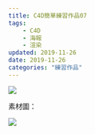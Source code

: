 ```yaml
---
title: C4D簡單練習作品07 
tags: 
    - C4D
    - 海報
    - 渲染
updated: 2019-11-26
date: 2019-11-26
categories: "練習作品"
---
```


![](/asset/videos/c4dp07/效果图.jpg)

素材圖：

![](/asset/videos/c4dp07/星空2.jpg)

